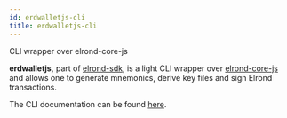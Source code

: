 ```yaml
---
id: erdwalletjs-cli
title: erdwalletjs-cli
---
```


CLI wrapper over elrond-core-js

**erdwalletjs,** part of [elrond-sdk](https://github.com/ElrondNetwork/elrond-sdk), is a light CLI wrapper over [elrond-core-js](https://github.com/ElrondNetwork/elrond-core-js) and allows one to generate mnemonics, derive key files and sign Elrond transactions.

The CLI documentation can be found [here](https://github.com/ElrondNetwork/elrond-sdk/blob/master/erdwalletjs-cli/README.md).